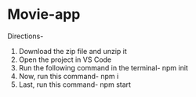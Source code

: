 # Movie-app

Directions-

1. Download the zip file and unzip it
2. Open the project in VS Code
3. Run the following command in the terminal- npm init
4. Now, run this command- npm i
5. Last, run this command- npm start
